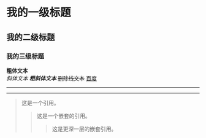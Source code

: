 # 我的一级标题
## 我的二级标题
### 我的三级标题  
**粗体文本**  
*斜体文本*
***粗斜体文本***
~~删除线文本~~
[百度](https://www.baidu.com "百度首页")  
***  
  
  ***  
> 这是一个引用。  
>  
> > 这是一个嵌套的引用。  
> >  
> > > 这是更深一层的嵌套引用。
